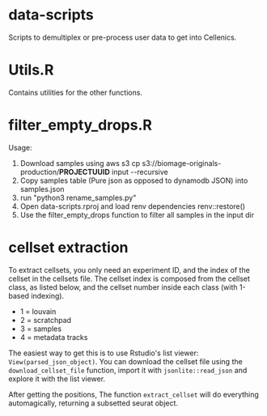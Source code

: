 # data-scripts
Scripts to demultiplex or pre-process user data to get into Cellenics.

# Utils.R
Contains utilities for the other functions.

# filter_empty_drops.R
Usage:
1. Download samples using aws s3 cp s3://biomage-originals-production/**PROJECTUUID** input --recursive
2. Copy samples table (Pure json as opposed to dynamodb JSON) into samples.json
3. run "python3 rename_samples.py"
4. Open data-scripts.rproj and load renv dependencies renv::restore()
5. Use the filter_empty_drops function to filter all samples in the input dir

# cellset extraction

To extract cellsets, you only need an experiment ID, and the index of the cellset
in the cellsets file. The cellset index is composed from the cellset class, as listed
below, and the cellset number inside each class (with 1-based indexing).

- 1 = louvain
- 2 = scratchpad
- 3 = samples
- 4 = metadata tracks

The easiest way to get this is to use Rstudio's list viewer: `View(parsed_json_object)`.
You can download the cellset file using the `download_cellset_file` function, import it
with `jsonlite::read_json` and explore it with the list viewer.

After getting the positions, The function `extract_cellset` will do everything
automagically, returning a subsetted seurat object.
